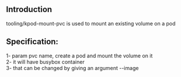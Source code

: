 ## Introduction 

tooling/kpod-mount-pvc is used to mount an existing volume on a pod


## Specification:  
1- param pvc name, create a pod and mount the volume on it  
2- it will have busybox container  
3- that can be changed by giving an argument --image <container-image-of-tools>
